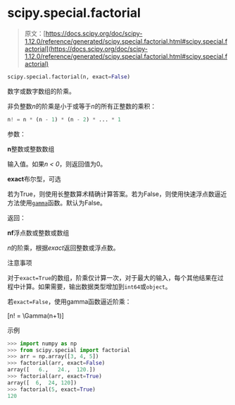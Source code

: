# scipy.special.factorial

> 原文：[https://docs.scipy.org/doc/scipy-1.12.0/reference/generated/scipy.special.factorial.html#scipy.special.factorial](https://docs.scipy.org/doc/scipy-1.12.0/reference/generated/scipy.special.factorial.html#scipy.special.factorial)

```py
scipy.special.factorial(n, exact=False)
```

数字或数字数组的阶乘。

非负整数*n*的阶乘是小于或等于*n*的所有正整数的乘积：

```py
n! = n * (n - 1) * (n - 2) * ... * 1 
```

参数：

**n**整数或整数数组

输入值。如果*n < 0*，则返回值为0。

**exact**布尔型，可选

若为True，则使用长整数算术精确计算答案。若为False，则使用快速浮点数逼近方法使用[`gamma`](scipy.special.gamma.html#scipy.special.gamma "scipy.special.gamma")函数。默认为False。

返回：

**nf**浮点数或整数或数组

*n*的阶乘，根据*exact*返回整数或浮点数。

注意事项

对于`exact=True`的数组，阶乘仅计算一次，对于最大的输入，每个其他结果在过程中计算。如果需要，输出数据类型增加到`int64`或`object`。

若`exact=False`，使用gamma函数逼近阶乘：

\[n! = \Gamma(n+1)\]

示例

```py
>>> import numpy as np
>>> from scipy.special import factorial
>>> arr = np.array([3, 4, 5])
>>> factorial(arr, exact=False)
array([   6.,   24.,  120.])
>>> factorial(arr, exact=True)
array([  6,  24, 120])
>>> factorial(5, exact=True)
120 
```
